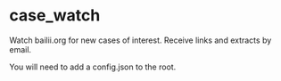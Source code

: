 # case_watch
Watch bailii.org for new cases of interest. Receive links and extracts by email.

You will need to add a config.json to the root.
